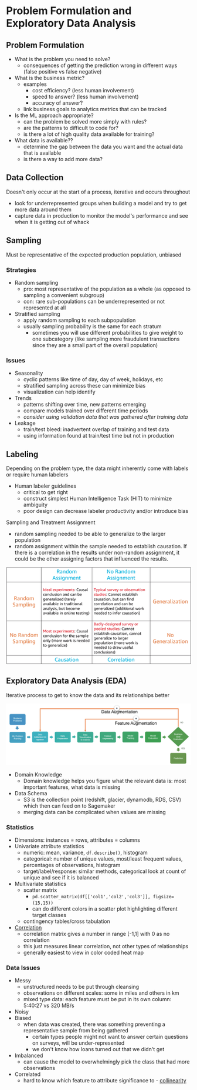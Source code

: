 # Problem Formulation and Exploratory Data Analysis

## Problem Formulation

- What is the problem you need to solve?
  - consequences of getting the prediction wrong in different ways (false positive vs false negative)
- What is the business metric?
  - examples
    - cost efficiency? (less human involvement)
    - speed to answer? (less human involvement)
    - accuracy of answer?
  - link business goals to analytics metrics that can be tracked
- Is the ML approach appropriate?
  - can the problem be solved more simply with rules?
  - are the patterns to difficult to code for?
  - is there a lot of high quality data available for training?
- What data is available??
  - determine the gap between the data you want and the actual data that is available
  - is there a way to add more data?

## Data Collection

Doesn't only occur at the start of a process, iterative and occurs throughout

- look for underrepresented groups when building a model and try to get more data around them
- capture data in production to monitor the model's performance and see when it is getting out of whack

## Sampling

Must be representative of the expected production population, unbiased

### Strategies

- Random sampling
  - pro: most representative of the population as a whole (as opposed to sampling a convenient subgroup)
  - con: rare sub-populations can be underrepresented or not represented at all
- Stratified sampling
  - apply random sampling to each subpopulation
  - usually sampling probability is the same for each stratum
    - sometimes you will use different probabilities to give weight to one subcategory (like sampling more fraudulent transactions since they are a small part of the overall population)

### Issues

- Seasonality
  - cyclic patterns like time of day, day of week, holidays, etc
  - stratified sampling across these can minimize bias
  - visualization can help identify
- Trends
  - patterns shifting over time, new patterns emerging
  - compare models trained over different time periods
  - _consider using validation data that was gathered after training data_
- Leakage
  - train/test bleed: inadvertent overlap of training and test data
  - using information found at train/test time but not in production

## Labeling

Depending on the problem type, the data might inherently come with labels or require human labelers

- Human labeler guidelines
  - critical to get right
  - construct simplest Human Intelligence Task (HIT) to minimize ambiguity
  - poor design can decrease labeler productivity and/or introduce bias

Sampling and Treatment Assignment

- random sampling needed to be able to generalize to the larger population
- random assignment within the sample needed to establish causation. If there is a correlation in the results under non-random assignment, it could be the other assigning factors that influenced the results.

![sampling and treatment assignment](pictures/sampling-treatment-assignment.png)

## Exploratory Data Analysis (EDA)

Iterative process to get to know the data and its relationships better

![ML pipeline](pictures/ml-pipeline.png)

- Domain Knowledge
  - Domain knowledge helps you figure what the relevant data is: most important features, what data is missing
- Data Schema
  - S3 is the collection point (redshift, glacier, dynamodb, RDS, CSV) which then can feed on to Sagemaker
  - merging data can be complicated when values are missing

### Statistics

- Dimensions: instances = rows, attributes = columns
- Univariate attribute statistics
  - numeric: mean, variance, `df.describe()`, histogram
  - categorical: number of unique values, most/least frequent values, percentages of observations, histogram
  - target/label/response: similar methods, categorical look at count of unique and see if it is balanced
- Multivariate statistics
  - scatter matrix
    - `pd.scatter_matrix(df[['col1','col2','col3']], figsize=(15,15))`
    - can do different colors in a scatter plot highlighting different target classes
  - contingency tables/cross tabulation
- [Correlation](https://en.wikipedia.org/wiki/Pearson_correlation_coefficient)
  - correlation matrix gives a number in range [-1,1] with 0 as no correlation
  - this just measures linear correlation, not other types of relationships
  - generally easiest to view in color coded heat map

### Data Issues

- Messy
  - unstructured needs to be put through cleansing
  - observations on different scales: some in miles and others in km
  - mixed type data: each feature must be put in its own column: 5:40:27 vs 320 MB/s
- Noisy
- Biased
  - when data was created, there was something preventing a representative sample from being gathered
    - certain types people might not want to answer certain questions on surveys, will be under-represented
    - we don't know how loans turned out that we didn't get
- Imbalanced
  - can cause the model to overwhelmingly pick the class that had more observations
- Correlated
  - hard to know which feature to attribute significance to - [collinearity](https://en.wikipedia.org/wiki/Multicollinearity)
